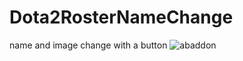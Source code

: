 # Dota2RosterNameChange
name and image change with a button
![abaddon](https://user-images.githubusercontent.com/23305396/137616444-af00e1e7-09ff-420d-a8a9-439346381e28.jpeg)
